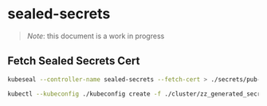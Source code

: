 # sealed-secrets

> *Note*: this document is a work in progress

## Fetch Sealed Secrets Cert

```bash
kubeseal --controller-name sealed-secrets --fetch-cert > ./secrets/pub-cert.pem
```

```bash
kubectl --kubeconfig ./kubeconfig create -f ./cluster/zz_generated_secrets.yaml 
```